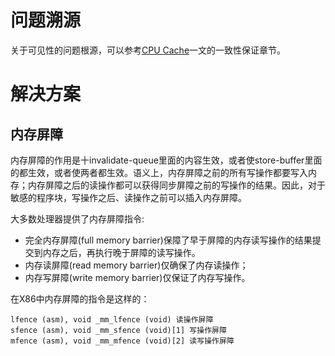 # 问题溯源
关于可见性的问题根源，可以参考[CPU Cache](/ca/12.html)一文的一致性保证章节。


# 解决方案
## 内存屏障
内存屏障的作用是十invalidate-queue里面的内容生效，或者使store-buffer里面的都生效，或者使两者都生效。语义上，内存屏障之前的所有写操作都要写入内存；内存屏障之后的读操作都可以获得同步屏障之前的写操作的结果。因此，对于敏感的程序块，写操作之后、读操作之前可以插入内存屏障。

大多数处理器提供了内存屏障指令:
- 完全内存屏障(full memory barrier)保障了早于屏障的内存读写操作的结果提交到内存之后，再执行晚于屏障的读写操作。
- 内存读屏障(read memory barrier)仅确保了内存读操作；
- 内存写屏障(write memory barrier)仅保证了内存写操作。

在X86中内存屏障的指令是这样的：
```
lfence (asm), void _mm_lfence (void) 读操作屏障
sfence (asm), void _mm_sfence (void)[1] 写操作屏障
mfence (asm), void _mm_mfence (void)[2] 读写操作屏障
```
